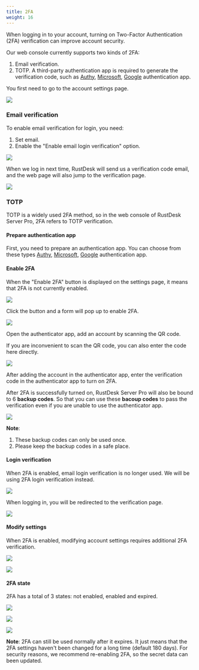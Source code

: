 ```yaml
---
title: 2FA
weight: 16
---
```


When logging in to your account, turning on Two-Factor Authentication (2FA) verification can improve account security.

Our web console currently supports two kinds of 2FA:

1. Email verification.
2. TOTP. A third-party authentication app is required to generate the verification code, such as [Authy](https://authy.com/), [Microsoft](https://www.microsoft.com/en-us/security/mobile-authenticator-app/ ), [Google](https://play.google.com/store/apps/details?id=com.google.android.apps.authenticator2/) authentication app.

You first need to go to the account settings page.

![](/docs/en/self-host/rustdesk-server-pro/2FA/images/1-settings-account.png)

### Email verification

To enable email verification for login, you need:

1. Set email.
2. Enable the "Enable email login verification" option.

![](/docs/en/self-host/rustdesk-server-pro/2FA/images/2-2fa-email-1.png)

When we log in next time, RustDesk will send us a verification code email, and the web page will also jump to the verification page.

![](/docs/en/self-host/rustdesk-server-pro/2FA/images/2-2fa-email-2.png)


### TOTP

TOTP is a widely used 2FA method, so in the web console of RustDesk Server Pro, 2FA refers to TOTP verification.

#### Prepare authentication app

First, you need to prepare an authentication app.
You can choose from these types [Authy](https://authy.com/), [Microsoft](https://www.microsoft.com/en-us/security/mobile-authenticator-app/), [Google](https://play.google.com/store/apps/details?id=com.google.android.apps.authenticator2/) authentication app.

#### Enable 2FA

When the "Enable 2FA" button is displayed on the settings page, it means that 2FA is not currently enabled.

![](/docs/en/self-host/rustdesk-server-pro/2FA/images/3-2fa-enable-1.png)


Click the button and a form will pop up to enable 2FA.

![](/docs/en/self-host/rustdesk-server-pro/2FA/images/3-2fa-enable-2.png)


Open the authenticator app, add an account by scanning the QR code.

If you are inconvenient to scan the QR code, you can also enter the code here directly.

![](/docs/en/self-host/rustdesk-server-pro/2FA/images/3-2fa-enable-3.png)

After adding the account in the authenticator app, enter the verification code in the authenticator app to turn on 2FA.

After 2FA is successfully turned on, RustDesk Server Pro will also be bound to 6 **backup codes**. So that you can use these **bacoup codes** to pass the verification even if you are unable to use the authenticator app.

![](/docs/en/self-host/rustdesk-server-pro/2FA/images/3-2fa-enable-4.png)


**Note**:

1. These backup codes can only be used once.
2. Please keep the backup codes in a safe place.

#### Login verification

When 2FA is enabled, email login verification is no longer used. We will be using 2FA login verification instead.

![](/docs/en/self-host/rustdesk-server-pro/2FA/images/3-2fa-enable-login-5.png)


When logging in, you will be redirected to the verification page.

![](/docs/en/self-host/rustdesk-server-pro/2FA/images/3-2fa-enable-login-6.png)


#### Modify settings

When 2FA is enabled, modifying account settings requires additional 2FA verification.

![](/docs/en/self-host/rustdesk-server-pro/2FA/images/3-2fa-settings-1.png)


![](/docs/en/self-host/rustdesk-server-pro/2FA/images/3-2fa-settings-2.png)


#### 2FA state

2FA has a total of 3 states: not enabled, enabled and expired.

![](/docs/en/self-host/rustdesk-server-pro/2FA/images/3-2fa-state-not-enabled.png)

![](/docs/en/self-host/rustdesk-server-pro/2FA/images/3-2fa-state-enabled.png)

![](/docs/en/self-host/rustdesk-server-pro/2FA/images/3-2fa-state-expired.png)

**Note**: 2FA can still be used normally after it expires. It just means that the 2FA settings haven't been changed for a long time (default 180 days). For security reasons, we recommend re-enabling 2FA, so the secret data can been updated.
